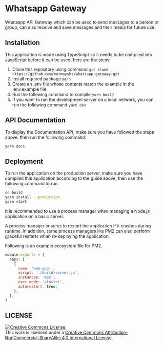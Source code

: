 # Whatsapp Gateway

Whatsapp API Gateway which can be used to send messages to a person or group, can also receive and save messages and their media for future use.

## Installation

This application is made using TypeScript so it needs to be compiled into JavaScript before it can be used, here are the steps:

1. Clone this repository using command `git clone https://github.com/vermaysha/whatsapp-gateway.git`
2. Install required package `yarn`
3. Create an .env file whose contents match the example in the .env.example file
4. Run the following command to compile `yarn build`
5. If you want to run the development server on a local network, you can run the following command `yarn dev`

## API Documentation

To display the Documentation API, make sure you have followed the steps above, then run the following command:

```sh
yarn docs
```

## Deployment

To run the application on the production server, make sure you have compiled this application according to the guide above, then use the following command to run

```sh
cd build
yarn install --production
yarn start
```

It is recommended to use a process manager when managing a Node.js application on a basic server.

A process manager ensures to restart the application if it crashes during runtime. In addition, some process managers like PM2 can also perform graceful restarts when re-deploying the application.

Following is an example ecosystem file for PM2.

```js
module.exports = {
  apps: [
    {
      name: 'web-app',
      script: './build/server.js',
      instances: 'max',
      exec_mode: 'cluster',
      autorestart: true,
    },
  ],
}
```

## LICENSE

[![Creative Commons License](https://i.creativecommons.org/l/by-nc-sa/4.0/88x31.png)](http://creativecommons.org/licenses/by-nc-sa/4.0/)  
This work is licensed under a [Creative Commons Attribution-NonCommercial-ShareAlike 4.0 International License](http://creativecommons.org/licenses/by-nc-sa/4.0/).

